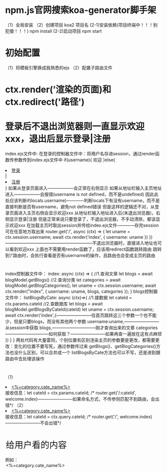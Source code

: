 # npm.js官网搜索koa-generator脚手架
（1）全局安装
（2）创建项目
koa2 项目名
(2-1)安装依赖(项目终端中！！！别犯傻！！！)
npm install
(2-2)启动项目
npm start

# 初始配置
（1）将模板引擎换成我熟悉的ejs
（2）配置子路由文件 

# ctx.render(’渲染的页面)和ctx.redirect('路径')

# 登录后不退出浏览器则一直显示欢迎xxx，退出后显示登录|注册
index.ejs文件中:
在登录的控制器文件中：将用户名存进session，通过render函数传参数传到index.ejs文件中
if(username){
    欢迎
}else{
    <li><a href="/user/login">登录</a></li> |
    <li><a href="/user/regist">注册</a></li>
}
如果从登录页面进入——————会正常在右侧显示
如果从地址栏输入主页地址进入——————会报错(username is not defined，而不是undefined)
因此此处应该判断if(locals.username)————判断locals下有没有username，而不是直接判断是否有username，避免not defined错误
但是这样的逻辑还不对，从登录页面进入主页右侧会显示欢迎xxx
从地址栏输入地址进入后(未退出浏览器)，右侧显示登录|注册
但是正常来说只要登录了，不退出浏览器，不手动清除，都该显示欢迎xxx
在加载主页时取出session并传给index.ejs文件————存完session可在任意地方取出来
router.get('/', async (ctx) => {
    let uname = ctx.session.username;
    await ctx.render('index', {
        username: uname
    })
})————————————————————不退出浏览器时，直接进入地址也可以看到欢迎xxx
上面也不需要用render函数了，应该用redirect函数跳转路由
跳转到‘/’路由时，会执行查看是否有username的操作，且路由也会变成主页的路由

# 
index控制器文件中：
index: async (ctx) => {
        //1.查询文章
        let blogs = await blogModel.getBlogs()
        //2.查询分类
        let categories = await blogModel.getBlogCategories();
        let uname = ctx.session.username;
        await ctx.render("index", {
          username: uname,
          blogs,
          categories
        });
    }
blogs控制器文件中：
 listBlogsByCate: async (ctx)=>{
        //1.接数据
        let cateId = ctx.params.cateId
        //2.查数据库
        let blogs = await blogModel.getBlogsByCateId(cateId)
        let uname = ctx.session.username;
        await ctx.render('index',{————————往首页跳转这三个参数一个也不能少，但是只要blogs，而没有其他两个参数
            username:uname,————————从session中获取
            blogs,——————————刚才查询出来的文章
            categories——————————如何获取？————————如果再查一遍放在这有点麻烦
        })
    }
}
两处代码有大量雷同，个别位置有区别渲染主页的参数要是更改，都需要更改：变化的位置不要写死，通过参数传过来
getBlogs()、getBlogCategories()方法也没什么区别，可以合并成一个
listBlogsByCate方法也可以不写，还是进到跟路由中去处理该操作

# 
（1）<li><a href="/<%=category.cate_id%>"><%=category.cate_name%></a></li>
接收信息：let cateId = ctx.params.cateId;
/* router.get('/:cateId', welcome.index)————————如果命名方式，不传参则匹配不到路由，会出错*/
（2）<li><a href="/?cateId=<%=category.cate_id%>"><%=category.cate_name%></a></li>
接收信息：let cateId = ctx.query.cateId;
/* router.get('/', welcome.index)————————不会出错*/

# <option value="真正要提交的东西">给用户看的内容</option>
例如：<option value="<%=category.id%>"><%=category.cate_name%></option>
